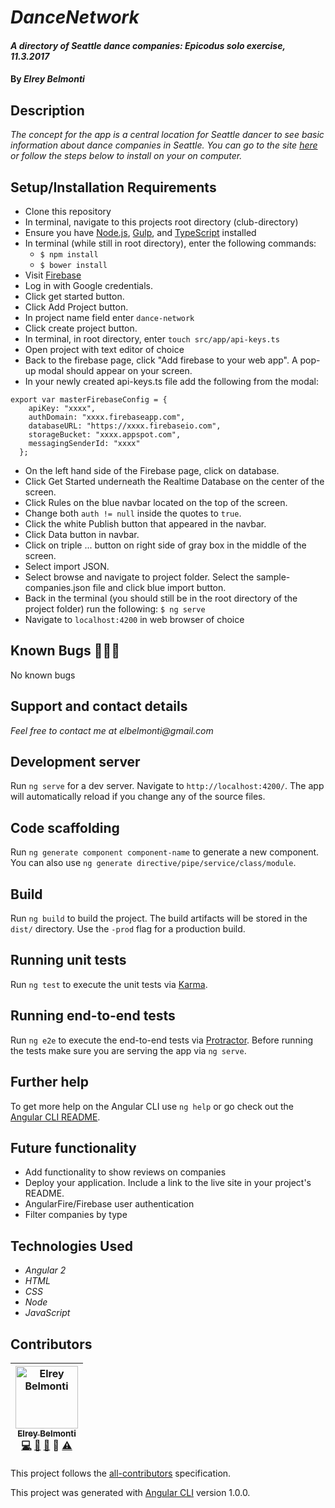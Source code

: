 # _DanceNetwork_

#### _A directory of Seattle dance companies: Epicodus solo exercise, 11.3.2017_

#### By _**Elrey Belmonti**_

## Description

_The concept for the app is a central location for Seattle dancer to see basic information about dance companies in Seattle. You can go to the site [here](https://dance-network.firebaseapp.com/) or follow the steps below to install on your on computer._

## Setup/Installation Requirements

* Clone this repository
* In terminal, navigate to this projects root directory (club-directory)
* Ensure you have [Node.js](https://nodejs.org/en/), [Gulp](https://gulpjs.com), and [TypeScript](https://www.typescriptlang.org) installed
* In terminal (while still in root directory), enter the following commands:
  * ``` $ npm install ```
  * ``` $ bower install ```
* Visit [Firebase](https://firebase.google.com)
* Log in with Google credentials.
* Click get started button.
* Click Add Project button.
* In project name field enter ```dance-network```
* Click create project button.
* In terminal, in root directory, enter ```touch src/app/api-keys.ts```
* Open project with text editor of choice
* Back to the firebase page, click "Add firebase to your web app". A pop-up modal should appear on your screen.
* In your newly created api-keys.ts file add the following from the modal:
```
export var masterFirebaseConfig = {
    apiKey: "xxxx",
    authDomain: "xxxx.firebaseapp.com",
    databaseURL: "https://xxxx.firebaseio.com",
    storageBucket: "xxxx.appspot.com",
    messagingSenderId: "xxxx"
  };
```

* On the left hand side of the Firebase page, click on database.
* Click Get Started underneath the Realtime Database on the center of the screen.
* Click Rules on the blue navbar located on the top of the screen.
* Change both ```auth != null``` inside the quotes to ```true```.
* Click the white Publish button that appeared in the navbar.
* Click Data button in navbar.
* Click on triple ... button on right side of gray box in the middle of the screen.
* Select import JSON.
* Select browse and navigate to project folder. Select the sample-companies.json file and click blue import button.
* Back in the terminal (you should still be in the root directory of the project folder) run the following:  ``` $ ng serve ```
* Navigate to ```localhost:4200``` in web browser of choice


## Known Bugs 🐛🐛🐛

No known bugs

## Support and contact details

_Feel free to contact me at elbelmonti@gmail.com_

## Development server

Run `ng serve` for a dev server. Navigate to `http://localhost:4200/`. The app will automatically reload if you change any of the source files.

## Code scaffolding

Run `ng generate component component-name` to generate a new component. You can also use `ng generate directive/pipe/service/class/module`.

## Build

Run `ng build` to build the project. The build artifacts will be stored in the `dist/` directory. Use the `-prod` flag for a production build.

## Running unit tests

Run `ng test` to execute the unit tests via [Karma](https://karma-runner.github.io).

## Running end-to-end tests

Run `ng e2e` to execute the end-to-end tests via [Protractor](http://www.protractortest.org/).
Before running the tests make sure you are serving the app via `ng serve`.

## Further help

To get more help on the Angular CLI use `ng help` or go check out the [Angular CLI README](https://github.com/angular/angular-cli/blob/master/README.md).

## Future functionality
* Add functionality to show reviews on companies
* Deploy your application. Include a link to the live site in your project's README.
* AngularFire/Firebase user authentication
* Filter companies by type

## Technologies Used

* _Angular 2_
* _HTML_
* _CSS_
* _Node_
* _JavaScript_

## Contributors

<!-- Contributors START
Elrey_Belmonti ElreyB https://github.com/ElreyB code doc bug design tests
Contributors END -->
<!-- Contributors table START -->
| <img src="https://avatars.githubusercontent.com/ElreyB?s=100" width="100" alt="Elrey Belmonti" /><br />[<sub>Elrey Belmonti</sub>](https://github.com/ElreyB)<br />[💻](https://github.com/ElreyB/word-definer/commits?author=ElreyB) [📖](https://github.com/ElreyB/word-definer/commits?author=ElreyB) [🐛](https://github.com/ElreyB/word-definer/issues?q=author%3AElreyB) 🎨 [⚠️](https://github.com/ElreyB/word-definer/commits?author=ElreyB) |
| :---: |
<!-- Contributors table END -->
This project follows the [all-contributors](https://github.com/kentcdodds/all-contributors) specification.

This project was generated with [Angular CLI](https://github.com/angular/angular-cli) version 1.0.0.
